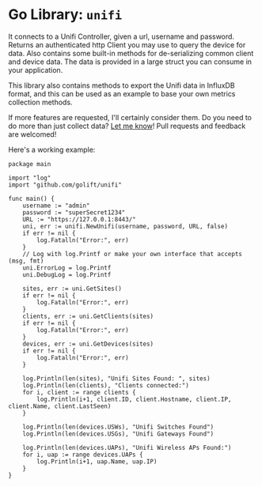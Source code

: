 # Go Library: `unifi`

It connects to a Unifi Controller, given a url, username and password. Returns
an authenticated http Client you may use to query the device for data. Also
contains some built-in methods for de-serializing common client and device
data. The data is provided in a large struct you can consume in your application.

This library also contains methods to export the Unifi data in InfluxDB format,
and this can be used as an example to base your own metrics collection methods.

If more features are requested, I'll certainly consider them. Do you need to do
more than just collect data? [Let me know](https://github.com/golift/unifi/issues/new)!
Pull requests and feedback are welcomed!

Here's a working example:
```golang
package main

import "log"
import "github.com/golift/unifi"

func main() {
	username := "admin"
	password := "superSecret1234"
	URL := "https://127.0.0.1:8443/"
	uni, err := unifi.NewUnifi(username, password, URL, false)
	if err != nil {
		log.Fatalln("Error:", err)
	}
	// Log with log.Printf or make your own interface that accepts (msg, fmt)
	uni.ErrorLog = log.Printf
	uni.DebugLog = log.Printf

	sites, err := uni.GetSites()
	if err != nil {
		log.Fatalln("Error:", err)
	}
	clients, err := uni.GetClients(sites)
	if err != nil {
		log.Fatalln("Error:", err)
	}
	devices, err := uni.GetDevices(sites)
	if err != nil {
		log.Fatalln("Error:", err)
	}

	log.Println(len(sites), "Unifi Sites Found: ", sites)
	log.Println(len(clients), "Clients connected:")
	for i, client := range clients {
		log.Println(i+1, client.ID, client.Hostname, client.IP, client.Name, client.LastSeen)
	}

	log.Println(len(devices.USWs), "Unifi Switches Found")
	log.Println(len(devices.USGs), "Unifi Gateways Found")

	log.Println(len(devices.UAPs), "Unifi Wireless APs Found:")
	for i, uap := range devices.UAPs {
		log.Println(i+1, uap.Name, uap.IP)
	}
}
```
